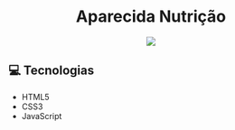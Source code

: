 <h1 align="center"> Aparecida Nutrição </h1>

<p align="center">
<img src="https://user-images.githubusercontent.com/39227316/88356106-1c512300-cd3d-11ea-971d-357f9bb0efc5.gif">
</p>

:computer: Tecnologias
------------
- HTML5
- CSS3
- JavaScript
